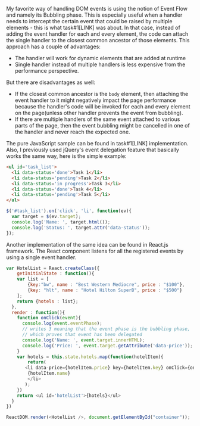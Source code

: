 My favorite way of handling DOM events is using the notion of Event Flow and namely its Bubbling phase. This is especially useful when a handler needs to intercept the certain event that could be raised by multiple elements - this is what task#1[LINK] was about. In that case, instead of adding the event handler for each and every element, the code can attach the single handler to the closest common ancestor of those elements. This approach has a couple of advantages:
* The handler will work for dynamic elements that are added at runtime
* Single handler instead of multiple handlers is less expensive from the performance perspective.

But there are disadvantages as well:
* If the closest common ancestor is the ```body``` element, then attaching the event handler to it might negatively impact the page performance because the handler's code will be invoked for each and every element on the page(unless other handler prevents the event from bubbling).
* If there are multiple handlers of the same event attached to various parts of the page, then the event bubbling might be cancelled in one of the handler and never reach the expected one.

The pure JavaScript sample can be found in task#1[LINK] implementation. Also, I previously used jQuery's event delegation feature that basically works the same way, here is the simple example:
```html
<ul id='task_list'>
  <li data-status='done'>Task 1</li>
  <li data-status='pending'>Task 2</li>
  <li data-status='in progress'>Task 3</li>
  <li data-status='done'>Task 4</li>
  <li data-status='pending'>Task 5</li>
</ul>
```
```javascript
$('#task_list').on('click', 'li', function(ev){
  var target = $(ev.target);
  console.log('Name: ', target.html());
  console.log('Status: ', target.attr('data-status'));
});
```
Another implementation of the same idea can be found in React.js framework. The React component listens for all the registered events by using a single event handler.
```javascript
var HotelList = React.createClass({
	getInitialState : function(){
  	var list = [
    	{key:"bw", name : "Best Western Mediocre", price : "$100"},
    	{key: "hlt", name : "Hotel Hilton SuperB", price : "$500"}
    ];
    return {hotels : list};
  },
  render : function(){
  	function onClick(event){
      console.log(event.eventPhase); 
      // writes 3 meaning that the event phase is the bubbling phase, 
      // which proves that event has been delegated
      console.log('Name: ', event.target.innerHTML);
      console.log('Price: ', event.target.getAttribute('data-price'));
    }
  	var hotels = this.state.hotels.map(function(hotelItem){
    	return(
       <li data-price={hotelItem.price} key={hotelItem.key} onClick={onClick}>
      	{hotelItem.name}
        </li>
       );
    })
    return <ul id='hotelList'>{hotels}</ul>
  }
})

ReactDOM.render(<HotelList />, document.getElementById("container"));
```
